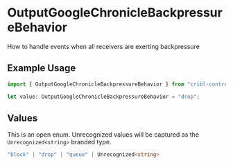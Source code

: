 # OutputGoogleChronicleBackpressureBehavior

How to handle events when all receivers are exerting backpressure

## Example Usage

```typescript
import { OutputGoogleChronicleBackpressureBehavior } from "cribl-control-plane/models";

let value: OutputGoogleChronicleBackpressureBehavior = "drop";
```

## Values

This is an open enum. Unrecognized values will be captured as the `Unrecognized<string>` branded type.

```typescript
"block" | "drop" | "queue" | Unrecognized<string>
```
